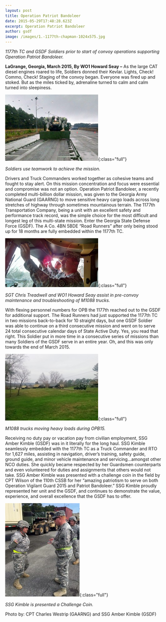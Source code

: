 ```yaml
---
layout: post
title: Operation Patriot Bandoleer
date: 2015-05-29T17:48:28.623Z
excerpt: Operation Patriot Bandoleer
author: gsdf
image: /images/1.-1177th-chapman-1024x575.jpg
---
```

*1177th TC and GSDF Soldiers prior to start of convoy operations supporting Operation Patriot Bandoleer.*

**LaGrange, Georgia, March 2015, By WO1 Howard Seay –** As the large CAT diesel engines roared to life, Soldiers donned their Kevlar. Lights, Check! Commo, Check! Staging of the convoy began. Everyone was fired up and stoked. But as the miles ticked by, adrenaline turned to calm and calm turned into sleepiness.

![Soldiers use teamwork to achieve the mission.](/images/7e.-soldiers-chapman-300x213.jpg){:class="full"}

*Soldiers use teamwork to achieve the mission.*

Drivers and Truck Commanders worked together as cohesive teams and fought to stay alert. On this mission concentration and focus were essential and compromise was not an option. Operation Patriot Bandoleer, a recently completed multi-billion dollar mission, was given to the Georgia Army National Guard (GAARNG) to move sensitive heavy cargo loads across long stretches of highway through sometimes mountainous terrain. The 1177th Transportation Company, being a unit with an excellent safety and performance track record, was the simple choice for the most difficult and longest leg of this multi-state mission. Enter the Georgia State Defense Force (GSDF). The A Co. 4BN 5BDE “Road Runners” after only being stood up for 18 months are fully embedded within the 1177th TC.

![SGT Chris Treadwell and WO1 Howard Seay assist in pre-convoy maintenance and troubleshooting of M1088 trucks.](/images/m1088-trucks_chapman-300x157.jpg){:class="full"}

*SGT Chris Treadwell and WO1 Howard Seay assist in pre-convoy maintenance and troubleshooting of M1088 trucks.*

With flexing personnel numbers for OPB the 1177th reached out to the GSDF for additional support. The Road Runners had just supported the 1177th TC in two missions back-to-back for 10 straight days, but one GSDF Soldier was able to continue on a third consecutive mission and went on to serve 24 total consecutive calendar days of State Active Duty. Yes, you read that right. This Soldier put in more time in a consecutive series of missions than many Soldiers of the GSDF serve in an entire year. Oh, and this was only towards the end of March 2015.

![M1088 trucks moving heavy loads during OPB15.](/images/3.-m1088-trucks-chapman-300x214.jpg){:class="full"}

*M1088 trucks moving heavy loads during OPB15.*

Receiving no duty pay or vacation pay from civilian employment, SSG Amber Kimble (GSDF) was in it literally for the long haul. SSG Kimble seamlessly embedded with the 1177th TC as a Truck Commander and RTO for 1,627 miles, assisting in navigation, driver’s training, safety guide, ground guide, and minor vehicle maintenance and servicing…amongst other NCO duties. She quickly became respected by her Guardsmen counterparts and even volunteered for duties and assignments that others would not take. SSG Amber Kimble was presented with a challenge coin in the field by CPT Wilson of the 110th CSSB for her “amazing patriotism to serve on both Operation Vigilant Guard 2015 and Patriot Bandoleer.” SSG Kimble proudly represented her unit and the GSDF, and continues to demonstrate the value, experience, and overall excellence that the GSDF has to offer.

![SSG Kimble is presented a  Challenge Coin.](/images/amber-kimble-chapman-240x300.jpg){:class="full"}

*SSG Kimble is presented a Challenge Coin.*

Photo by: CPT Charles Westrip (GAARNG) and SSG Amber Kimble (GSDF)